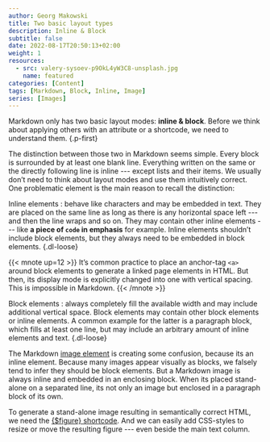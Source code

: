 ```yaml
---
author: Georg Makowski
title: Two basic layout types
description: Inline & Block
subtitle: false
date: 2022-08-17T20:50:13+02:00
weight: 1
resources:
  - src: valery-sysoev-p9OkL4yW3C8-unsplash.jpg
    name: featured
categories: [Content]
tags: [Markdown, Block, Inline, Image]
series: [Images]
---
```


Markdown only has two basic layout modes: **inline & block**. Before we think about applying others with an attribute or a shortcode, we need to understand them.
{.p-first} <!--more-->

The distinction between those two in Markdown seems simple. Every block is surrounded by at least one blank line. Everything written on the same or the directly following line is inline --- except lists and their items. We usually don’t need to think about layout modes and use them intuitively correct. One problematic element is the main reason to recall the distinction:  

Inline elements
: behave like characters and may be embedded in text. They are placed on the same line as long as there is any horizontal space left --- and then the line wraps and so on. They may contain other inline elements --- like **a piece of `code` in emphasis** for example. Inline elements shouldn’t include block elements, but they always need to be embedded in block elements.
{.dl-loose}

{{< mnote up=12 >}}
It’s common practice to place an anchor-tag `<a>` around block elements to generate a linked page elements in HTML. But then, its display mode is explicitly changed into one with vertical spacing. This is impossible in Markdown.
{{< /mnote >}}

Block elements
: always completely fill the available width and may include additional vertical space. Block elements may contain other block elements or inline elements. A common example for the latter is a paragraph block, which fills at least one line, but may include an arbitrary amount of inline elements and text.
{.dl-loose}

The Markdown [image element](/doc/basic/image) is creating some confusion, because its an inline element. Because many images appear visually as blocks, we falsely tend to infer they should be block elements. But a Markdown image is always inline and embedded in an enclosing block. When its placed stand-alone on a separated line, its not only an image but enclosed in a paragraph block of its own.

To generate a stand-alone image resulting in semantically correct HTML, we need the [{$figure} shortcode](/doc/shortcode/figure). And we can easily add CSS-styles to resize or move the resulting figure --- even beside the main text column.